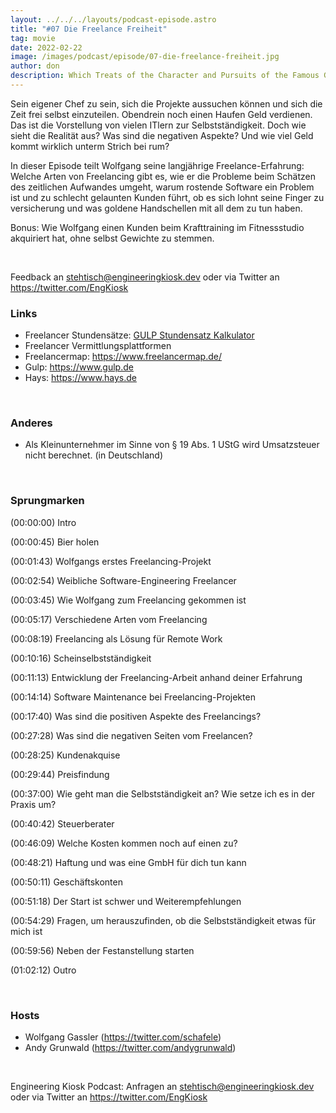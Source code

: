 ```yaml
---
layout: ../../../layouts/podcast-episode.astro
title: "#07 Die Freelance Freiheit"
tag: movie
date: 2022-02-22
image: /images/podcast/episode/07-die-freelance-freiheit.jpg
author: don
description: Which Treats of the Character and Pursuits of the Famous Gentleman Don Quixote of La Mancha
---
```


<p><span>Sein eigener Chef zu sein, sich die Projekte aussuchen können und sich die Zeit frei selbst einzuteilen. Obendrein noch einen Haufen Geld verdienen. Das ist die Vorstellung von vielen ITlern zur Selbstständigkeit. Doch wie sieht die Realität aus? Was sind die negativen Aspekte? Und wie viel Geld kommt wirklich unterm Strich bei rum?</span></p><p><span>In dieser Episode teilt Wolfgang seine langjährige Freelance-Erfahrung: Welche Arten von Freelancing gibt es, wie er die Probleme beim Schätzen des zeitlichen Aufwandes umgeht, warum rostende Software ein Problem ist und zu schlecht gelaunten Kunden führt, ob es sich lohnt seine Finger zu versicherung und was goldene Handschellen mit all dem zu tun haben.</span></p><p><span>Bonus: Wie Wolfgang einen Kunden beim Krafttraining im Fitnessstudio akquiriert hat, ohne selbst Gewichte zu stemmen.</span></p><p><br></p><p><span>Feedback an </span><a href="mailto:stehtisch@engineeringkiosk.dev" rel="nofollow">stehtisch@engineeringkiosk.dev</a><span> oder via Twitter an </span><a href="https://twitter.com/EngKiosk" rel="nofollow">https://twitter.com/EngKiosk</a></p><h3><span>Links</span></h3><ul><li><span>Freelancer Stundensätze: </span><a href="https://www.gulp.de/stundensatzkalkulator" rel="nofollow">GULP Stundensatz Kalkulator</a></li><li><span>Freelancer Vermittlungsplattformen</span></li><li><span>Freelancermap: </span><a href="https://www.freelancermap.de/" rel="nofollow">https://www.freelancermap.de/</a></li><li><span>Gulp: </span><a href="https://www.gulp.de" rel="nofollow">https://www.gulp.de</a></li><li><span>Hays: </span><a href="https://www.hays.de" rel="nofollow">https://www.hays.de</a></li></ul><p><br></p><h3><span>Anderes</span></h3><ul><li><span>Als Kleinunternehmer im Sinne von § 19 Abs. 1 UStG wird Umsatzsteuer nicht berechnet. (in Deutschland)</span></li></ul><p><br></p><h3><span>Sprungmarken</span></h3><p><span>(00:00:00) Intro</span></p><p><span>(00:00:45) Bier holen</span></p><p><span>(00:01:43) Wolfgangs erstes Freelancing-Projekt</span></p><p><span>(00:02:54) Weibliche Software-Engineering Freelancer</span></p><p><span>(00:03:45) Wie Wolfgang zum Freelancing gekommen ist</span></p><p><span>(00:05:17) Verschiedene Arten vom Freelancing</span></p><p><span>(00:08:19) Freelancing als Lösung für Remote Work</span></p><p><span>(00:10:16) Scheinselbstständigkeit</span></p><p><span>(00:11:13) Entwicklung der Freelancing-Arbeit anhand deiner Erfahrung</span></p><p><span>(00:14:14) Software Maintenance bei Freelancing-Projekten</span></p><p><span>(00:17:40) Was sind die positiven Aspekte des Freelancings?</span></p><p><span>(00:27:28) Was sind die negativen Seiten vom Freelancen? </span></p><p><span>(00:28:25) Kundenakquise</span></p><p><span>(00:29:44) Preisfindung</span></p><p><span>(00:37:00) Wie geht man die Selbstständigkeit an? Wie setze ich es in der Praxis um?</span></p><p><span>(00:40:42) Steuerberater</span></p><p><span>(00:46:09) Welche Kosten kommen noch auf einen zu?</span></p><p><span>(00:48:21) Haftung und was eine GmbH für dich tun kann</span></p><p><span>(00:50:11) Geschäftskonten</span></p><p><span>(00:51:18) Der Start ist schwer und Weiterempfehlungen</span></p><p><span>(00:54:29) Fragen, um herauszufinden, ob die Selbstständigkeit etwas für mich ist</span></p><p><span>(00:59:56) Neben der Festanstellung starten</span></p><p><span>(01:02:12) Outro<span>﻿</span></span></p><p><br></p><h3><span>Hosts</span></h3><ul><li><span>Wolfgang Gassler (</span><a href="https://twitter.com/schafele" rel="nofollow">https://twitter.com/schafele</a><span>)</span></li><li><span>Andy Grunwald (</span><a href="https://twitter.com/andygrunwald" rel="nofollow">https://twitter.com/andygrunwald</a><span>)</span></li></ul><p><br></p><p><span>Engineering Kiosk Podcast: Anfragen an </span><a href="http://stehtisch@engineeringkiosk.dev" rel="nofollow">stehtisch@engineeringkiosk.dev</a><span> oder via Twitter an </span><a href="https://twitter.com/EngKiosk" rel="nofollow">https://twitter.com/EngKiosk</a><span> </span></p>